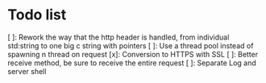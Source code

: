 # Todo list

[ ]: Rework the way that the http header is handled, from individual std:string to one big c string with pointers
[ ]: Use a thread pool instead of spawning n thread on request
[x]: Conversion to HTTPS with SSL
[ ]: Better receive method, be sure to receive the entire request
[ ]: Separate Log and server shell
